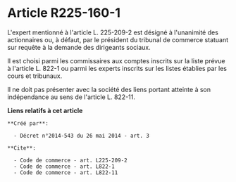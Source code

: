 # Article R225-160-1

L'expert mentionné à l'article L. 225-209-2 est désigné à l'unanimité des actionnaires ou, à défaut, par le président du
tribunal de commerce statuant sur requête à la demande des dirigeants sociaux. 

Il est choisi parmi les commissaires aux comptes inscrits sur la liste prévue à l'article L. 822-1 ou parmi les experts
inscrits sur les listes établies par les cours et tribunaux. 

Il ne doit pas présenter avec la société des liens portant atteinte à son indépendance au sens de l'article L. 822-11.

**Liens relatifs à cet article**

	**Créé par**:

	  - Décret n°2014-543 du 26 mai 2014 - art. 3

	**Cite**:

	  - Code de commerce - art. L225-209-2
	  - Code de commerce - art. L822-1
	  - Code de commerce - art. L822-11

